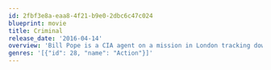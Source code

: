 ```yaml
---
id: 2fbf3e8a-eaa8-4f21-b9e0-2dbc6c47c024
blueprint: movie
title: Criminal
release_date: '2016-04-14'
overview: 'Bill Pope is a CIA agent on a mission in London tracking down a shadowy hacker nicknamed "The Dutchman." When he gets mysteriously ambushed and killed, an experimental procedure is used to transfer his memories into dangerous ex-convict Jericho Stewart. When he wakes up with the CIA agent''s memories, his mission is to find The Dutchman and eliminate him before the hacker launches ICBM''s and starts World War III. But complications soon arise and the mission turns personal.'
genres: '[{"id": 28, "name": "Action"}]'
---
```

